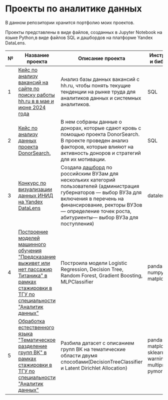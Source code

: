 # Проекты по аналитике данных
В данном репозитории хранится портфолио моих проектов.

Проекты представлены в виде файлов, созданных в Jupyter Notebook на языке Python,в виде файлов SQL и дашбордов на платформе Yandex DataLens.

№|Название проекта|Описание проекта|Инструменты и библиотеки
-|----------------|----------------|---------------------------------------
1|[Кейс по анализу вакансий на сайте по поиску работы hh.ru в в мае и июне 2024 года](https://github.com/Alena-Kuptcova/-/blob/main/vacancies_analysis.sql) |Анализ базы данных вакансий с hh.ru, чтобы понять текущие тенденции на рынке труда для аналитиков данных и системных аналитиков.|SQL
2|[Кейс по анализу данных проекта DonorSearch.](https://datalens.yandex/daflqs6wae7i5)|В нем собраны данные о донорах, которые сдают кровь с помощью проекта DonorSearch. В проекте проведен анализ факторов, которые влияют на активность доноров и стратегий для их мотивации.|SQL
3|[Конкурс по визуализации данных ИНИД на Yandex DataLens](https://diagram-contest.ru/)| Создала [дашборд](https://datalens.yandex/1wwanbydjzsmt) по российским ВУЗам для нескольких категорий пользователей   (администрация губернаторов — выбор ВУЗа для включения в перечень на финансирование,   ректоры ВУЗов — определение точек роста,   абитуриенты— выбор ВУЗа для поступления)|datalens.yandex
4|[Построение моделей машинного обучения "Предсказание выживет или нет пассажир Титаника" в рамках стажировки в ТГУ по специальности "Аналитик данных"](https://github.com/Lenupcik/portfolio/blob/main/ML.ipynb) |Построила модели Logistic Regression, Decision Tree, Random Forest, Gradient Boosting, MLPClassifier|pandas, sklearn, numpy, matplotlib
5|[Обработка естественного языка "Тематическое разделение групп ВК" в рамках стажировки в ТГУ по специальности "Аналитик данных"](https://github.com/Lenupcik/portfolio/blob/main/NLP.ipynb) |Разбила датасет с описанием групп ВК на тематические области двумя способами(DecisionTreeClassifier и Latent Dirichlet Allocation)|pandas, numpy, matplotlib, nltk, sklearn, warnings, multiprocessing, pymorphy2
